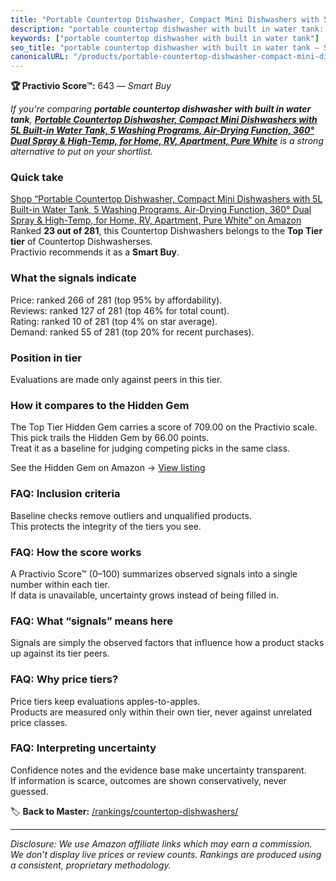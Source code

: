```yaml
---
title: "Portable Countertop Dishwasher, Compact Mini Dishwashers with 5L Built-in Water Tank, 5 Washing Programs, Air-Drying Function, 360° Dual Spray & High-Temp, for Home, RV, Apartment, Pure White"
description: "portable countertop dishwasher with built in water tank: Data-driven within Top Tier ranking using the Practivio Score™. Positioned by quality, value, demand,…"
keywords: ["portable countertop dishwasher with built in water tank"]
seo_title: "portable countertop dishwasher with built in water tank — Smart Buy Top Tier (2025)"
canonicalURL: "/products/portable-countertop-dishwasher-compact-mini-dishwashers-with-5l-built-in-water-tank-5-washing-programs-air-drying-function-360-dual-spray-high-temp-for-home-rv-apartment-pure-white-B0DCJDGLHQ/"
---
```


**🏆 Practivio Score™:** 643 — _Smart Buy_


*If you're comparing **portable countertop dishwasher with built in water tank**, **[Portable Countertop Dishwasher, Compact Mini Dishwashers with 5L Built-in Water Tank, 5 Washing Programs, Air-Drying Function, 360° Dual Spray & High-Temp, for Home, RV, Apartment, Pure White](https://www.amazon.com/dp/B0DCJDGLHQ?tag=practivio-20)** is a strong alternative to put on your shortlist.*
### Quick take
[Shop “Portable Countertop Dishwasher, Compact Mini Dishwashers with 5L Built-in Water Tank, 5 Washing Programs, Air-Drying Function, 360° Dual Spray & High-Temp, for Home, RV, Apartment, Pure White” on Amazon](https://www.amazon.com/dp/B0DCJDGLHQ?tag=practivio-20)
Ranked **23 out of 281**, this Countertop Dishwashers belongs to the **Top Tier tier** of Countertop Dishwasherses.  
Practivio recommends it as a **Smart Buy**.

### What the signals indicate
Price: ranked 266 of 281 (top 95% by affordability).  
Reviews: ranked 127 of 281 (top 46% for total count).  
Rating: ranked 10 of 281 (top 4% on star average).  
Demand: ranked 55 of 281 (top 20% for recent purchases).

### Position in tier
Evaluations are made only against peers in this tier.

### How it compares to the Hidden Gem
The Top Tier Hidden Gem carries a score of 709.00 on the Practivio scale.  
This pick trails the Hidden Gem by 66.00 points.  
Treat it as a baseline for judging competing picks in the same class.  

See the Hidden Gem on Amazon → [View listing](https://www.amazon.com/dp/B08N6WV3HX?tag=practivio-20)

### FAQ: Inclusion criteria
Baseline checks remove outliers and unqualified products.  
This protects the integrity of the tiers you see.

### FAQ: How the score works
A Practivio Score™ (0–100) summarizes observed signals into a single number within each tier.  
If data is unavailable, uncertainty grows instead of being filled in.

### FAQ: What “signals” means here
Signals are simply the observed factors that influence how a product stacks up against its tier peers.

### FAQ: Why price tiers?
Price tiers keep evaluations apples-to-apples.  
Products are measured only within their own tier, never against unrelated price classes.

### FAQ: Interpreting uncertainty
Confidence notes and the evidence base make uncertainty transparent.  
If information is scarce, outcomes are shown conservatively, never guessed.


🏷️ **Back to Master:** [/rankings/countertop-dishwashers/](/rankings/countertop-dishwashers/)

---
_Disclosure: We use Amazon affiliate links which may earn a commission. We don’t display live prices or review counts. Rankings are produced using a consistent, proprietary methodology._

